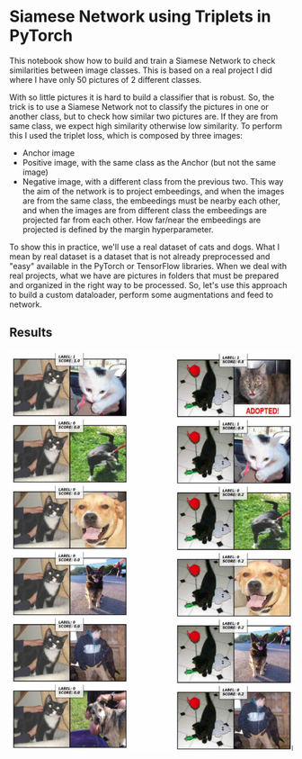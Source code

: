 # Siamese Network using Triplets in PyTorch

This notebook show how to build and train a Siamese Network to check similarities between image classes. This is based on a real project I did where I have only 50 pictures of 2 different classes.

With so little pictures it is hard to build a classifier that is robust. So, the trick is to use a Siamese Network not to classify the pictures in one or another class, but to check how similar two pictures are. If they are from same class, we expect high similarity otherwise low similarity. To perform this I used the triplet loss, which is composed by three images:

- Anchor image
- Positive image, with the same class as the Anchor (but not the same image)
- Negative image, with a different class from the previous two. This way the aim of the network is to project embeedings, and when the images are from the same class, the embeedings must be nearby each other, and when the images are from different class the embeedings are projected far from each other. How far/near the embeedings are projected is defined by the margin hyperparameter.

To show this in practice, we'll use a real dataset of cats and dogs. What I mean by real dataset is a dataset that is not already preprocessed and "easy" available in the PyTorch or TensorFlow libraries. When we deal with real projects, what we have are pictures in folders that must be prepared and organized in the right way to be processed. So, let's use this approach to build a custom dataloader, perform some augmentations and feed to network.

## Results

![alt text](img_demo2.jpg)